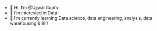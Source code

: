 - 👋 Hi, I’m @Ujjwal Gupta
- 👀 I’m interested in Data !
- 🌱 I’m currently learning Data science, data engineering, analysis, data warehousing & BI !
<!---
UjjwalKumarGupta/UjjwalKumarGupta is a ✨ special ✨ repository because its `README.md` (this file) appears on your GitHub profile.
You can click the Preview link to take a look at your changes.
--->
